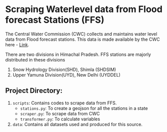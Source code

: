 # Scraping Waterlevel data from Flood forecast Stations (FFS)

The Central Water Commission (CWC) collects and maintains water level data from Flood forecast stations. This data is made available by the CWC here - [Link](https://ffs.india-water.gov.in/). 

There are two divisions in Himachal Pradesh. FFS stations are majorly distributed in these divisions
1. Snow Hydrology Division(SHD), Shimla (SHDSIM)
2. Upper Yamuna Division(UYD), New Delhi (UYDDEL)


## Project Directory:
1. `scripts`: Contains codes to scrape data from FFS.
    - `stations.py`: To create a geojson for all the stations in a state
    - `scraper.py`: To scrape data from CWC
    - `transformer.py`: To calculate variables
2. `data`: Contains all datasets used and produced for this source.